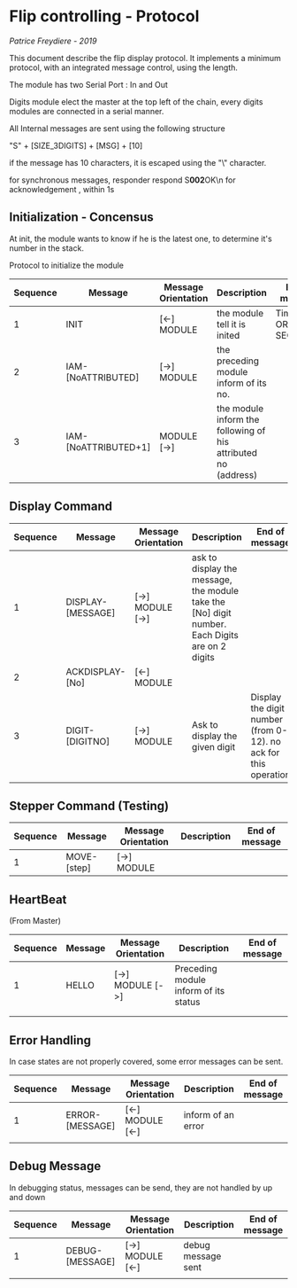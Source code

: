 # Flip controlling - Protocol

*Patrice Freydiere - 2019*



This document describe the flip display protocol. It implements a minimum protocol, with an integrated message control, using the length.



The module has two Serial Port : In and Out



Digits module elect the master at the top left of the chain, every digits modules are connected in a serial manner.



All Internal messages are sent using the following structure

"S" + [SIZE_3DIGITS] + [MSG] + [10]

if the message has 10 characters, it is escaped using the "\\" character. 

for synchronous messages, responder respond S**002**OK\n for acknowledgement , within 1s







## Initialization - Concensus

At init, the module wants to know if he is the latest one, to determine it's number in the stack.



Protocol to initialize the module

| Sequence | Message              | Message Orientation | Description                                                  | End of message        |
| -------- | -------------------- | ------------------- | ------------------------------------------------------------ | --------------------- |
| 1        | INIT                 | [<-] MODULE         | the module tell it is inited                                 | TimeOut - OR SEQUENCE |
| 2        | IAM-[NoATTRIBUTED]   | [->] MODULE         | the preceding module inform of its no.                       |                       |
| 3        | IAM-[NoATTRIBUTED+1] | MODULE [->]         | the module inform the following of his attributed no (address) |                       |



## Display Command

| Sequence | Message           | Message Orientation | Description                                                  | End of message                                               |
| -------- | ----------------- | ------------------- | ------------------------------------------------------------ | ------------------------------------------------------------ |
| 1        | DISPLAY-[MESSAGE] | [->] MODULE [->]    | ask to display the message, the module take the [No] digit number. Each Digits are on 2 digits |                                                              |
| 2        | ACKDISPLAY-[No]   | [<-] MODULE         |                                                              |                                                              |
| 3        | DIGIT-[DIGITNO]   | [->] MODULE         | Ask to display the given digit                               | Display the digit  number (from 0-12). no ack for this operation |

## Stepper Command (Testing)

| Sequence | Message     | Message Orientation | Description | End of message |
| -------- | ----------- | ------------------- | ----------- | -------------- |
| 1        | MOVE-[step] | [->] MODULE         |             |                |

## HeartBeat

(From Master)



| Sequence | Message | Message Orientation | Description                           | End of message |
| -------- | ------- | ------------------- | ------------------------------------- | -------------- |
| 1        | HELLO   | [->] MODULE [->]    | Preceding module inform of its status |                |
|          |         |                     |                                       |                |
|          |         |                     |                                       |                |



## Error Handling

In case states are not properly covered, some error messages can be sent.



| Sequence | Message         | Message Orientation | Description        | End of message |
| -------- | --------------- | ------------------- | ------------------ | -------------- |
| 1        | ERROR-[MESSAGE] | [<-] MODULE [<-]    | inform of an error |                |
|          |                 |                     |                    |                |



## Debug Message

In debugging status, messages can be send, they are not handled by up and down



| Sequence | Message         | Message Orientation | Description        | End of message |
| -------- | --------------- | ------------------- | ------------------ | -------------- |
| 1        | DEBUG-[MESSAGE] | [->] MODULE [<-]    | debug message sent |                |
|          |                 |                     |                    |                |

